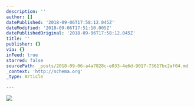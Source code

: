 ```yaml
---
description: ''
author: []
datePublished: '2018-09-06T17:58:12.045Z'
dateModified: '2018-09-06T17:51:10.005Z'
datePublishedOriginal: '2018-09-06T17:58:12.045Z'
title: ''
publisher: {}
via: {}
inFeed: true
starred: false
sourcePath: _posts/2018-09-06-a4a7828c-e033-4e6d-9017-73617bc2af04.md
_context: 'http://schema.org'
_type: Article

---
```

![](https://the-grid-user-content.s3-us-west-2.amazonaws.com/997f814e-126e-4f0d-adf0-47349d7961cb.jpg)